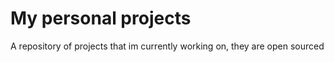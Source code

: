 # My personal projects
A repository of projects that im currently working on, they are open sourced
